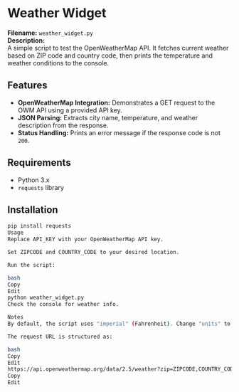 # Weather Widget

**Filename:** `weather_widget.py`  
**Description:**  
A simple script to test the OpenWeatherMap API. It fetches current weather based on ZIP code and country code, then prints the temperature and weather conditions to the console.

## Features

- **OpenWeatherMap Integration:** Demonstrates a GET request to the OWM API using a provided API key.
- **JSON Parsing:** Extracts city name, temperature, and weather description from the response.
- **Status Handling:** Prints an error message if the response code is not `200`.

## Requirements

- Python 3.x
- `requests` library

## Installation

```bash
pip install requests
Usage
Replace API_KEY with your OpenWeatherMap API key.

Set ZIPCODE and COUNTRY_CODE to your desired location.

Run the script:

bash
Copy
Edit
python weather_widget.py
Check the console for weather info.

Notes
By default, the script uses "imperial" (Fahrenheit). Change "units" to "metric" if you need Celsius.

The request URL is structured as:

bash
Copy
Edit
https://api.openweathermap.org/data/2.5/weather?zip=ZIPCODE,COUNTRY_CODE&appid=API_KEY&units=imperial
Copy
Edit
